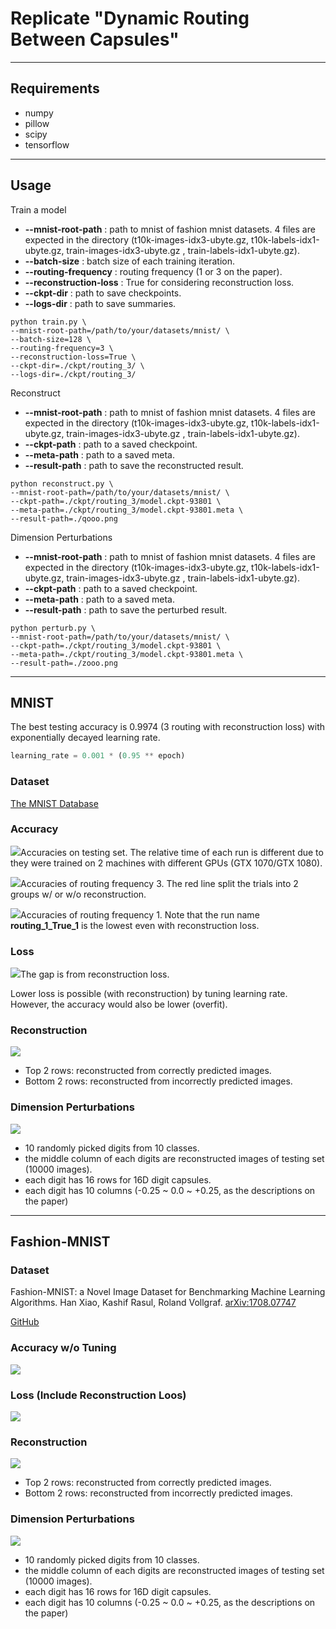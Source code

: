 # Replicate "Dynamic Routing Between Capsules"

---

## Requirements

- numpy
- pillow
- scipy
- tensorflow

---

## Usage

Train a model

- **--mnist-root-path** : path to mnist of fashion mnist datasets. 4 files are expected in the directory (t10k-images-idx3-ubyte.gz, t10k-labels-idx1-ubyte.gz, train-images-idx3-ubyte.gz , train-labels-idx1-ubyte.gz).
- **--batch-size** : batch size of each training iteration.
- **--routing-frequency** : routing frequency (1 or 3 on the paper).
- **--reconstruction-loss** : True for considering reconstruction loss.
- **--ckpt-dir** : path to save checkpoints.
- **--logs-dir** : path to save summaries.

```
python train.py \
--mnist-root-path=/path/to/your/datasets/mnist/ \
--batch-size=128 \
--routing-frequency=3 \
--reconstruction-loss=True \
--ckpt-dir=./ckpt/routing_3/ \
--logs-dir=./ckpt/routing_3/
```

Reconstruct

- **--mnist-root-path** : path to mnist of fashion mnist datasets. 4 files are expected in the directory (t10k-images-idx3-ubyte.gz, t10k-labels-idx1-ubyte.gz, train-images-idx3-ubyte.gz , train-labels-idx1-ubyte.gz).
- **--ckpt-path** : path to a saved checkpoint.
- **--meta-path** : path to a saved meta.
- **--result-path** : path to save the reconstructed result.

```
python reconstruct.py \
--mnist-root-path=/path/to/your/datasets/mnist/ \
--ckpt-path=./ckpt/routing_3/model.ckpt-93801 \
--meta-path=./ckpt/routing_3/model.ckpt-93801.meta \
--result-path=./qooo.png
```

Dimension Perturbations

- **--mnist-root-path** : path to mnist of fashion mnist datasets. 4 files are expected in the directory (t10k-images-idx3-ubyte.gz, t10k-labels-idx1-ubyte.gz, train-images-idx3-ubyte.gz , train-labels-idx1-ubyte.gz).
- **--ckpt-path** : path to a saved checkpoint.
- **--meta-path** : path to a saved meta.
- **--result-path** : path to save the perturbed result.

```
python perturb.py \
--mnist-root-path=/path/to/your/datasets/mnist/ \
--ckpt-path=./ckpt/routing_3/model.ckpt-93801 \
--meta-path=./ckpt/routing_3/model.ckpt-93801.meta \
--result-path=./zooo.png
```

---

## MNIST

The best testing accuracy is 0.9974 (3 routing with reconstruction loss) with exponentially decayed learning rate.

``` python
learning_rate = 0.001 * (0.95 ** epoch)
```

### Dataset

[The MNIST Database](http://yann.lecun.com/exdb/mnist/)

### Accuracy

![](/assets/capsnet_accuracies_mnist.png)Accuracies on testing set. The relative time of each run is different due to they were trained on 2 machines with different GPUs (GTX 1070/GTX 1080).

![](/assets/capsnet_accuracies_mnist_routing_3_v1.png)Accuracies of routing frequency 3. The red line split the trials into 2 groups w/ or w/o reconstruction.

![](/assets/capsnet_accuracies_mnist_routing_1_v0.png)Accuracies of routing frequency 1. Note that the run name **routing_1_True_1** is the lowest even with reconstruction loss.

### Loss

![](/assets/capsnet_loss_mnist.png)The gap is from reconstruction loss.

Lower loss is possible (with reconstruction) by tuning learning rate. However, the accuracy would also be lower (overfit).

### Reconstruction

![](/assets/capsnet_reconstruct_mnist.png)

- Top 2 rows: reconstructed from correctly predicted images.
- Bottom 2 rows: reconstructed from incorrectly predicted images.

### Dimension Perturbations

![](/assets/capsnet_dimension_perturbations_mnist.png)

* 10 randomly picked digits from 10 classes.
* the middle column of each digits are reconstructed images of testing set (10000 images).
* each digit has 16 rows for 16D digit capsules.
* each digit has 10 columns (-0.25 ~ 0.0 ~ +0.25, as the descriptions on the paper)

---

## Fashion-MNIST

### Dataset

Fashion-MNIST: a Novel Image Dataset for Benchmarking Machine Learning Algorithms. Han Xiao, Kashif Rasul, Roland Vollgraf. [arXiv:1708.07747](http://arxiv.org/abs/1708.07747)

[GitHub](https://github.com/zalandoresearch/fashion-mnist)

### Accuracy w/o Tuning

![](/assets/capsnet_accuracies_fashion_routing_3.png)

### Loss (Include Reconstruction Loos)

![](/assets/capsnet_loss_fashion.png)

### Reconstruction

![](/assets/capsnet_reconstruct_fashion.png)

- Top 2 rows: reconstructed from correctly predicted images.
- Bottom 2 rows: reconstructed from incorrectly predicted images.

### Dimension Perturbations

![](/assets/capsnet_dimension_perturbations_fashion.png)

* 10 randomly picked digits from 10 classes.
* the middle column of each digits are reconstructed images of testing set (10000 images).
* each digit has 16 rows for 16D digit capsules.
* each digit has 10 columns (-0.25 ~ 0.0 ~ +0.25, as the descriptions on the paper)

